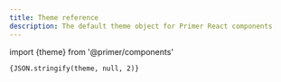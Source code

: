 ```yaml
---
title: Theme reference
description: The default theme object for Primer React components
---
```


import {theme} from '@primer/components'

<pre><code class="language-json">{JSON.stringify(theme, null, 2)}</code></pre>
